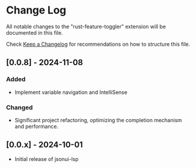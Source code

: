 # Change Log

All notable changes to the "rust-feature-toggler" extension will be documented in this file.

Check [Keep a Changelog](http://keepachangelog.com/) for recommendations on how to structure this file.

## [0.0.8] - 2024-11-08

### Added

- Implement variable navigation and IntelliSense

### Changed

- Significant project refactoring, optimizing the completion mechanism and performance.

## [0.0.x] - 2024-10-01

- Initial release of jsonui-lsp